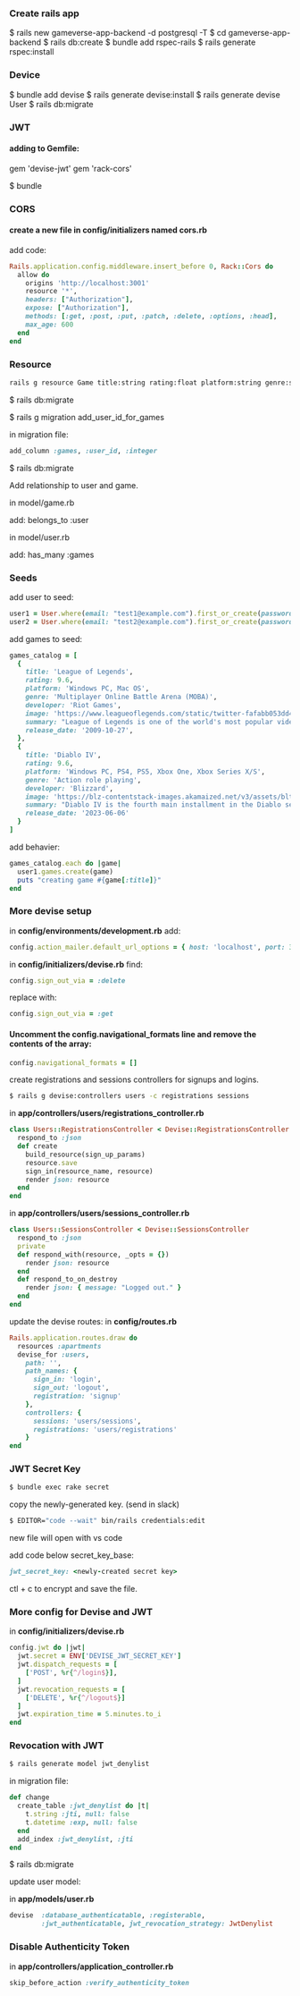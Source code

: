 ### Create rails app

$ rails new gameverse-app-backend -d postgresql -T
$ cd gameverse-app-backend
$ rails db:create
$ bundle add rspec-rails
$ rails generate rspec:install

### Device

$ bundle add devise
$ rails generate devise:install
$ rails generate devise User
$ rails db:migrate

### JWT

#### adding to Gemfile:

gem 'devise-jwt'
gem 'rack-cors'

$ bundle

### CORS 

#### create a new file in config/initializers named cors.rb
add code:

```ruby
Rails.application.config.middleware.insert_before 0, Rack::Cors do
  allow do
    origins 'http://localhost:3001'
    resource '*',
    headers: ["Authorization"],
    expose: ["Authorization"],
    methods: [:get, :post, :put, :patch, :delete, :options, :head],
    max_age: 600
  end
end
```

### Resource

```bash
rails g resource Game title:string rating:float platform:string genre:string developer:string image:text summary: text release_date:date
```

$ rails db:migrate 

$ rails g migration add_user_id_for_games

in migration file:

```ruby
add_column :games, :user_id, :integer
```

$ rails db:migrate 

Add relationship to user and game.

in model/game.rb

add:
belongs_to :user


in model/user.rb

add:
has_many :games


### Seeds

add user to seed:

```ruby
user1 = User.where(email: "test1@example.com").first_or_create(password: "password", password_confirmation: "password")
user2 = User.where(email: "test2@example.com").first_or_create(password: "password", password_confirmation: "password")
```

add games to seed:
```ruby
games_catalog = [
  {
    title: 'League of Legends',
    rating: 9.6,
    platform: 'Windows PC, Mac OS',
    genre: 'Multiplayer Online Battle Arena (MOBA)',
    developer: 'Riot Games',
    image: 'https://www.leagueoflegends.com/static/twitter-fafabb053dd48811ea554fe63188cc1a.jpg',
    summary: "League of Legends is one of the world's most popular video games, developed by Riot Games. It features a team-based competitive game mode based on strategy and outplaying opponents. Players work with their team to break the enemy Nexus before the enemy team breaks theirs.", 
    release_date: '2009-10-27',
  },
  {
    title: 'Diablo IV',
    rating: 9.6,
    platform: 'Windows PC, PS4, PS5, Xbox One, Xbox Series X/S',
    genre: 'Action role playing',
    developer: 'Blizzard',
    image: 'https://blz-contentstack-images.akamaized.net/v3/assets/blt77f4425de611b362/blt6d7b0fd8453e72b9/646e720a71d9db111a265e8c/d4-open-graph_001.jpg',
    summary: "Diablo IV is the fourth main installment in the Diablo series. The story is centered around Lilith, Mephisto's daughter, who has been summoned into Sanctuary.", 
    release_date: '2023-06-06'
  }
]
```

add behavier:

```ruby
games_catalog.each do |game|
  user1.games.create(game)
  puts "creating game #{game[:title]}"
end
```

### More devise setup

in **config/environments/development.rb**
add:

```ruby
config.action_mailer.default_url_options = { host: 'localhost', port: 3000 }
```

in **config/initializers/devise.rb**
find: 
```ruby
config.sign_out_via = :delete 
```
replace with: 
```ruby
config.sign_out_via = :get
```

#### Uncomment the config.navigational_formats line and remove the contents of the array:
```ruby
config.navigational_formats = []
```

create registrations and sessions controllers for signups and logins.

```bash
$ rails g devise:controllers users -c registrations sessions
```
in **app/controllers/users/registrations_controller.rb**

```ruby
class Users::RegistrationsController < Devise::RegistrationsController
  respond_to :json
  def create
    build_resource(sign_up_params)
    resource.save
    sign_in(resource_name, resource)
    render json: resource
  end
end
```

in **app/controllers/users/sessions_controller.rb**

```ruby
class Users::SessionsController < Devise::SessionsController
  respond_to :json
  private
  def respond_with(resource, _opts = {})
    render json: resource
  end
  def respond_to_on_destroy
    render json: { message: "Logged out." }
  end
end
```

update the devise routes:
in **config/routes.rb**

```ruby
Rails.application.routes.draw do
  resources :apartments
  devise_for :users,
    path: '',
    path_names: {
      sign_in: 'login',
      sign_out: 'logout',
      registration: 'signup'
    },
    controllers: {
      sessions: 'users/sessions',
      registrations: 'users/registrations'
    }
end
```

### JWT Secret Key 

```bash
$ bundle exec rake secret
```
copy the newly-generated key. (send in slack)

```bash
$ EDITOR="code --wait" bin/rails credentials:edit
```

new file will open with vs code

add code below secret_key_base:

```ruby
jwt_secret_key: <newly-created secret key>
```

ctl + c to encrypt and save the file.

### More config for Devise and JWT

in **config/initializers/devise.rb**

```ruby
config.jwt do |jwt|
  jwt.secret = ENV['DEVISE_JWT_SECRET_KEY']
  jwt.dispatch_requests = [
    ['POST', %r{^/login$}],
  ]
  jwt.revocation_requests = [
    ['DELETE', %r{^/logout$}]
  ]
  jwt.expiration_time = 5.minutes.to_i
end
```

### Revocation with JWT

```bash
$ rails generate model jwt_denylist
```

in migration file:

```ruby
def change
  create_table :jwt_denylist do |t|
    t.string :jti, null: false
    t.datetime :exp, null: false
  end
  add_index :jwt_denylist, :jti
end
```
$ rails db:migrate 

update user model:

in **app/models/user.rb**

```ruby
devise  :database_authenticatable, :registerable,
        :jwt_authenticatable, jwt_revocation_strategy: JwtDenylist
```

### Disable Authenticity Token

in **app/controllers/application_controller.rb**
```ruby
skip_before_action :verify_authenticity_token
```
